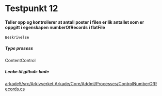 # Testpunkt 12
#### Teller opp og kontrollerer at antall poster i filen er lik antallet som er oppgitt i egenskapen numberOfRecords i flatFile

```
Beskrivelse
```

##### Type prosess
ContentControl

##### Lenke til github-kode
[arkade5/src/Arkivverket.Arkade/Core/Addml/Processes/ControlNumberOfRecords.cs](https://github.com/arkivverket/arkade5/blob/master/src/Arkivverket.Arkade/Core/Addml/Processes/ControlNumberOfRecords.cs)